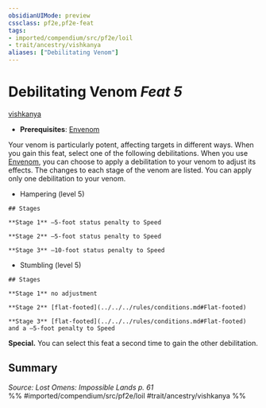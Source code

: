 ```yaml
---
obsidianUIMode: preview
cssclass: pf2e,pf2e-feat
tags:
- imported/compendium/src/pf2e/loil
- trait/ancestry/vishkanya
aliases: ["Debilitating Venom"]
---
```

# Debilitating Venom  *Feat 5*  
[vishkanya](vishkanya-loil.md)  

- **Prerequisites**: [Envenom](envenom-loil.md)

Your venom is particularly potent, affecting targets in different ways. When you gain this feat, select one of the following debilitations. When you use [Envenom](envenom-loil.md), you can choose to apply a debilitation to your venom to adjust its effects. The changes to each stage of the venom are listed. You can apply only one debilitation to your venom.

- Hampering (level 5)

```ad-inline-affliction
## Stages

**Stage 1** –5-foot status penalty to Speed

**Stage 2** –5-foot status penalty to Speed

**Stage 3** –10-foot status penalty to Speed
```

- Stumbling (level 5)

```ad-inline-affliction
## Stages

**Stage 1** no adjustment

**Stage 2** [flat-footed](../../../rules/conditions.md#Flat-footed)

**Stage 3** [flat-footed](../../../rules/conditions.md#Flat-footed) and a –5-foot penalty to Speed
```

**Special.** You can select this feat a second time to gain the other debilitation.

## Summary

*Source: Lost Omens: Impossible Lands p. 61*  
%% #imported/compendium/src/pf2e/loil #trait/ancestry/vishkanya %%

